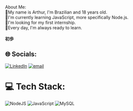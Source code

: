 About Me: <br>
📍My name is Arthur, I'm Brazilian and 18 years old.<br>🧩I'm currently learning JavaScript, more specifically Node.js.<br>🔎I'm looking for my first internship.<br>📖Every day, I'm always ready to learn.<br><br>**初歩**


## 🌐 Socials:
[![LinkedIn](https://img.shields.io/badge/LinkedIn-%230077B5.svg?logo=linkedin&logoColor=white)](/in/https://www.linkedin.com/in/arthur-luiz-156715303/) [![email](https://img.shields.io/badge/Email-D14836?logo=gmail&logoColor=white)](mailto:arthurjpg1@gmail.com) 

# 💻 Tech Stack:
![NodeJS](https://img.shields.io/badge/node.js-6DA55F?style=for-the-badge&logo=node.js&logoColor=white) ![JavaScript](https://img.shields.io/badge/javascript-%23323330.svg?style=for-the-badge&logo=javascript&logoColor=%23F7DF1E) ![MySQL](https://img.shields.io/badge/mysql-4479A1.svg?style=for-the-badge&logo=mysql&logoColor=white)
